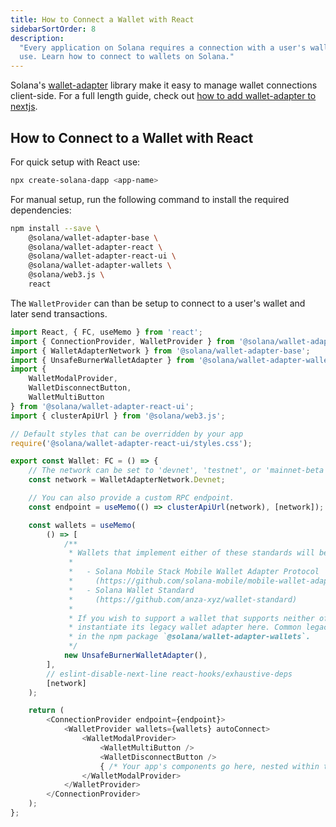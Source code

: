 ```yaml
---
title: How to Connect a Wallet with React
sidebarSortOrder: 8
description:
  "Every application on Solana requires a connection with a user's wallet to
  use. Learn how to connect to wallets on Solana."
---
```


Solana's [wallet-adapter](https://github.com/anza-xyz/wallet-adapter) library
make it easy to manage wallet connections client-side. For a full length guide,
check out
[how to add wallet-adapter to nextjs](https://solana.com/developers/guides/wallets/add-solana-wallet-adapter-to-nextjs).

## How to Connect to a Wallet with React

For quick setup with React use:

```bash
npx create-solana-dapp <app-name>
```

For manual setup, run the following command to install the required
dependencies:

```bash
npm install --save \
    @solana/wallet-adapter-base \
    @solana/wallet-adapter-react \
    @solana/wallet-adapter-react-ui \
    @solana/wallet-adapter-wallets \
    @solana/web3.js \
    react
```

The `WalletProvider` can than be setup to connect to a user's wallet and later
send transactions.

```typescript
import React, { FC, useMemo } from 'react';
import { ConnectionProvider, WalletProvider } from '@solana/wallet-adapter-react';
import { WalletAdapterNetwork } from '@solana/wallet-adapter-base';
import { UnsafeBurnerWalletAdapter } from '@solana/wallet-adapter-wallets';
import {
    WalletModalProvider,
    WalletDisconnectButton,
    WalletMultiButton
} from '@solana/wallet-adapter-react-ui';
import { clusterApiUrl } from '@solana/web3.js';

// Default styles that can be overridden by your app
require('@solana/wallet-adapter-react-ui/styles.css');

export const Wallet: FC = () => {
    // The network can be set to 'devnet', 'testnet', or 'mainnet-beta'.
    const network = WalletAdapterNetwork.Devnet;

    // You can also provide a custom RPC endpoint.
    const endpoint = useMemo(() => clusterApiUrl(network), [network]);

    const wallets = useMemo(
        () => [
            /**
             * Wallets that implement either of these standards will be available automatically.
             *
             *   - Solana Mobile Stack Mobile Wallet Adapter Protocol
             *     (https://github.com/solana-mobile/mobile-wallet-adapter)
             *   - Solana Wallet Standard
             *     (https://github.com/anza-xyz/wallet-standard)
             *
             * If you wish to support a wallet that supports neither of those standards,
             * instantiate its legacy wallet adapter here. Common legacy adapters can be found
             * in the npm package `@solana/wallet-adapter-wallets`.
             */
            new UnsafeBurnerWalletAdapter(),
        ],
        // eslint-disable-next-line react-hooks/exhaustive-deps
        [network]
    );

    return (
        <ConnectionProvider endpoint={endpoint}>
            <WalletProvider wallets={wallets} autoConnect>
                <WalletModalProvider>
                    <WalletMultiButton />
                    <WalletDisconnectButton />
                    { /* Your app's components go here, nested within the context providers. */ }
                </WalletModalProvider>
            </WalletProvider>
        </ConnectionProvider>
    );
};
```
